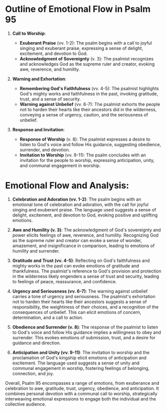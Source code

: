 # Outline of Emotional Flow in Psalm 95

1. **Call to Worship**:
   - **Exuberant Praise** (vv. 1-2): The psalm begins with a call to joyful singing and exuberant praise, expressing a sense of delight, excitement, and devotion to God.
   - **Acknowledgment of Sovereignty** (v. 3): The psalmist recognizes and acknowledges God as the supreme ruler and creator, evoking awe, reverence, and humility.

2. **Warning and Exhortation**:
   - **Remembering God's Faithfulness** (vv. 4-5): The psalmist highlights God's mighty works and faithfulness in the past, invoking gratitude, trust, and a sense of security.
   - **Warning against Unbelief** (vv. 6-7): The psalmist exhorts the people not to harden their hearts like their ancestors did in the wilderness, conveying a sense of urgency, caution, and the seriousness of unbelief.

3. **Response and Invitation**:
   - **Response of Worship** (v. 8): The psalmist expresses a desire to listen to God's voice and follow His guidance, suggesting obedience, surrender, and devotion.
   - **Invitation to Worship** (vv. 9-11): The psalm concludes with an invitation for the people to worship, expressing anticipation, unity, and communal engagement in worship.

# Emotional Flow and Analysis:

1. **Celebration and Adoration (vv. 1-2)**: The psalm begins with an emotional tone of celebration and adoration, with the call for joyful singing and exuberant praise. The language used suggests a sense of delight, excitement, and devotion to God, evoking positive and uplifting emotions.

2. **Awe and Humility (v. 3)**: The acknowledgment of God's sovereignty and power elicits feelings of awe, reverence, and humility. Recognizing God as the supreme ruler and creator can evoke a sense of wonder, amazement, and insignificance in comparison, leading to emotions of humility and surrender.

3. **Gratitude and Trust (vv. 4-5)**: Reflecting on God's faithfulness and mighty works in the past can evoke emotions of gratitude and thankfulness. The psalmist's reference to God's provision and protection in the wilderness likely engenders a sense of trust and security, leading to feelings of peace, reassurance, and confidence.

4. **Urgency and Seriousness (vv. 6-7)**: The warning against unbelief carries a tone of urgency and seriousness. The psalmist's exhortation not to harden their hearts like their ancestors suggests a sense of responsibility, the weightiness of their choices, and a recognition of the consequences of unbelief. This can elicit emotions of concern, determination, and a call to action.

5. **Obedience and Surrender (v. 8)**: The response of the psalmist to listen to God's voice and follow His guidance implies a willingness to obey and surrender. This evokes emotions of submission, trust, and a desire for guidance and direction.

6. **Anticipation and Unity (vv. 9-11)**: The invitation to worship and the proclamation of God's kingship elicit emotions of anticipation and excitement. The language used suggests a sense of unity and communal engagement in worship, fostering feelings of belonging, connection, and joy.

Overall, Psalm 95 encompasses a range of emotions, from exuberance and celebration to awe, gratitude, trust, urgency, obedience, and anticipation. It combines personal devotion with a communal call to worship, strategically interweaving emotional expressions to engage both the individual and the collective audience.